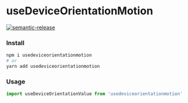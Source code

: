 # useDeviceOrientationMotion

[![semantic-release](https://img.shields.io/badge/%20%20%F0%9F%93%A6%F0%9F%9A%80-semantic--release-e10079.svg)](https://github.com/semantic-release/semantic-release)




### Install
```bash
npm i usedeviceorientationmotion
# or
yarn add usedeviceorientationmotion
```

### Usage

```typescript jsx
import useDeviceOrientationValue from 'usedeviceorientationmotion'
```
